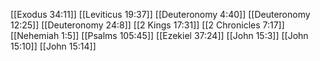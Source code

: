[[Exodus 34:11]]
[[Leviticus 19:37]]
[[Deuteronomy 4:40]]
[[Deuteronomy 12:25]]
[[Deuteronomy 24:8]]
[[2 Kings 17:31]]
[[2 Chronicles 7:17]]
[[Nehemiah 1:5]]
[[Psalms 105:45]]
[[Ezekiel 37:24]]
[[John 15:3]]
[[John 15:10]]
[[John 15:14]]
